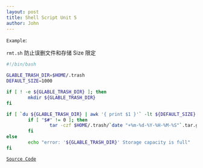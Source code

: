 ```yaml
---
layout: post
title: Shell Script Unit 5
author: John
---
```


`Example`:

`rmt.sh` 防止误删文件和存储 Size 限定

```bash
#!/bin/bash

GLABLE_TRASH_DIR=$HOME/.trash
DEFAULT_SIZE=1000

if [ ! -e ${GLABLE_TRASH_DIR} ]; then
        mkdir ${GLABLE_TRASH_DIR}
fi

if [ `du ${GLABLE_TRASH_DIR} | awk '{ print $1 }'` -lt ${DEFAULT_SIZE} ]; then
        if [ "$#" != 0 ]; then
                tar -czf $HOME/.trash/`date "+%m-%d-%Y-%H-%M-%S"`.tar.gz $@ && rm -rf $@
        fi
else
        echo "error: '${GLABLE_TRASH_DIR}' Storage capacity is full"
fi
```

[`Source Code`](https://raw.githubusercontent.com/iatomato/scripts/master/rmts.sh)
